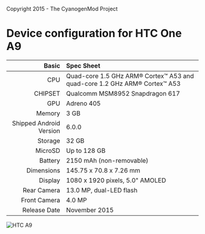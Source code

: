 Copyright 2015 - The CyanogenMod Project

Device configuration for HTC One A9
=====================================

Basic   | Spec Sheet
-------:|:-------------------------
CPU     | Quad-core 1.5 GHz ARM® Cortex™ A53 and quad-core 1.2 GHz ARM® Cortex™ A53
CHIPSET | Qualcomm MSM8952 Snapdragon 617
GPU     | Adreno 405
Memory  | 3 GB
Shipped Android Version | 6.0.0
Storage | 32 GB
MicroSD | Up to 128 GB
Battery | 2150 mAh (non-removable)
Dimensions | 145.75 x 70.8 x 7.26 mm
Display | 1080 x 1920 pixels, 5.0" AMOLED
Rear Camera  | 13.0 MP, dual-LED flash
Front Camera | 4.0 MP
Release Date | November 2015

![HTC A9](http://cdn2.gsmarena.com/vv/pics/htc/htc-one-a9-4.jpg "HTC A9")
